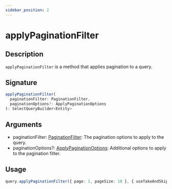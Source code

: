 ```yaml
---
sidebar_position: 2
---
```


# applyPaginationFilter

## Description
`applyPaginationFilter` is a method that applies pagination to a query.

## Signature
```typescript
applyPaginationFilter(
  paginationFilter: PaginationFilter,
  paginationOptions?: ApplyPaginationOptions
): SelectQueryBuilder<Entity>
```

## Arguments
- paginationFilter: [PaginationFilter](../types/PaginationFilter): The pagination options to apply to the query.
- paginationOptions?: [ApplyPaginationOptions](../types/ApplyPaginationOptions): Additional options to apply to the pagination filter.

## Usage

```typescript
query.applyPaginationFilter({ page: 1, pageSize: 10 }, { useTakeAndSkip: true })
```